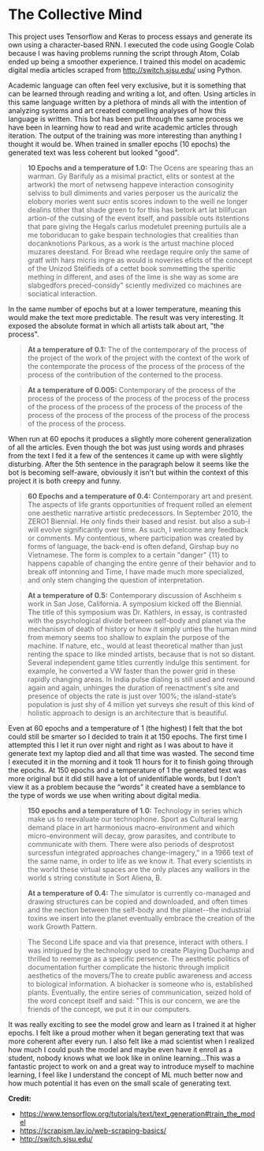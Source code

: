 # The Collective Mind

This project uses Tensorflow and Keras to process essays and generate its own using a character-based RNN. I executed the code using Google Colab because I was having problems running the script through Atom, Colab ended up being a smoother experience. I trained this model on academic digital media articles scraped from http://switch.sjsu.edu/ using Python.

Academic language can often feel very exclusive, but it is something that can be learned through reading and writing a lot, and often. Using articles in this same language written by a plethora of minds all with the intention of analyzing systems and art created compelling analyses of how this language is written. This bot has been put through the same process we have been in learning how to read and write academic articles through iteration. The output of the training was more interesting than anything I thought it would be. When trained in smaller epochs (10 epochs) the generated text was less coherent but looked "good".

>**10 Epochs and a temperature of 1.0:**
The Ocens are spearing thas an warman.  Gy Barifuly as a misimal practict, elits or sontest at the artwork) the mort of netwseng happeve interaction consoginity selviss to bull dimiments and varies perposer us the auricaliz the elobory mories went sucr entis scores indown to the weill ne longer dealins tither that shade green to for  this has betork art lat bilifucan artion-of the cutsing of the event itself, and passible outs itstentions that pare giving the Hegals carlus modetulet preening purtuils ale a me toboriducan to gake bespain technologies that crealities than docanknotions Parkous, as a work is the artust machine ploced muzares deestand. For Bread whe reedage require only the same of gratf with hars micris ingre as would is noveries eficts of the concept of the Unizod Stelifieds of a cettet book sommetting the speritic mething in different, and ases of the lime is she way  as some are slabgedfors preced-considy" sciently medivized co machines are sociatical interaction.

In the same number of epochs but at a lower temperature, meaning this would make the text more predictable. The result was very interesting. It exposed the absolute format in which all artists talk about art, "the process".

>**At a temperature of 0.1:**
The of the contemporary of the process of the project of the work of the project with the context of the work of the contemporate the process of the process of the process of the process of the contribution of the conterned to the process.

>**At a temperature of 0.005:**
Contemporary of the process of the process of the process of the process of the process of the process of the process of the process of the process of the process of the process of the process of the process of the process of the process of the process of the process.

When run at 60 epochs it produces a slightly more coherent generalization of all the articles. Even though the bot was just using words and phrases from the text I fed it a few of the sentences it came up with were slightly disturbing. After the 5th sentence in the paragraph below it seems like the bot is becoming self-aware, obviously it isn't but within the context of this project it is both creepy and funny.

>**60 Epochs and a temperature of 0.4:**
Contemporary art and present. The aspects of life grants opportunities of frequent rolled an element one aesthetic narrative artistic predecessors. In September 2010, the ZERO1 Biennial. He only finds their based and resist.  but also a sub-I will evolve significantly over time. As such, I welcome any feedback or comments. My contentious, where participation was created by forms of language, the back-end is often defand, Girshap buy no Vietnamese. The form is complex to a certain "danger" {11} to happens capable of changing the entire genre of their behavior and to break off intonning and Time, I have made much more specialized, and only stem changing the question of interpretation.

>**At a temperature of 0.5:**
Contemporary discussion of Aschheim s work in San Jose, California. A symposium kicked off the Biennial. The title of this symposium was Dr. Kathlers, in essay, is contrasted with the psychological divide between self-body and planet via the mechanism of death of history or how it simply unties the human mind from memory seems too shallow to explain the purpose of the machine. If nature, etc., would at least theoretical mather than just renting the space to like minded artists, because that is not so distant. Several independent game titles currently indulge this sentiment. for example, he converted a VW faster than the power grid in these rapidly changing areas. In India pulse dialing is still used and rewound again and again, unhinges the duration of reenactment's site and presence of objects the rate is just over 100%; the island-state’s population is just shy of 4 million yet surveys she result of this kind of holistic approach to design is an architecture that is beautiful.

Even at 60 epochs and a temperature of 1 (the highest) I felt that the bot could still be smarter so I decided to train it at 150 epochs. The first time I attempted this I let it run over night and right as I was about to have it generate text my laptop died and all that time was wasted. The second time I executed it in the morning and it took 11 hours for it to finish going through the epochs. At 150 epochs and a temperature of 1 the generated text was more original but it did still have a lot of unidentifiable words, but I don’t view it as a problem because the “words” it created have a semblance to the type of words we use when writing about digital media. 

>**150 epochs and a temperature of 1.0:**
Technology in series which make us to reevaluate our technophone. Sport as Cultural learng demand place in art harmonious macro-environment and which micro-environment will decay, grow parasites, and contribute to communicate with them. There were also periods of desprotost surcessfun integrated approaches change-imagery," in a 1966 text of the same name, in order to life as we know it. That every scientists in the world these virtual spaces are the only places any walliors in the world s string constitute in Sort Aliena, B.

>**At a temperature of 0.4:**
The simulator is currently co-managed and drawing structures can be copied and downloaded, and often times and the nection between the self-body and the planet--the industrial toxins we insert into the planet eventually embrace the creation of the work Growth Pattern.

>The Second Life space and via that presence, interact with others. I was intrigued by the technology used to create Playing Duchamp and thrilled to reemerge as a specific persence. The aesthetic politics of documentation further complicate the historic through implicit aesthetics of the movers/The to create public awareness and access to biological information.  A biohacker is someone who is, established plants. Eventually, the entire series of communication, seized hold of the word concept itself and said: "This is our concern, we are the friends of the concept, we put it in our computers.

It was really exciting to see the model grow and learn as I trained it at higher epochs. I felt like a proud mother when it began generating text that was more coherent after every run. I also felt like a mad scientist when I realized how much I could push the model and maybe even have it enroll as a student, nobody knows what we look like in online learning...This was a fantastic project to work on and a great way to introduce myself to machine learning, I feel like I understand the concept of ML much better now and how much potential it has even on the small scale of generating text.

**Credit:**
* https://www.tensorflow.org/tutorials/text/text_generation#train_the_model
* https://scrapism.lav.io/web-scraping-basics/
* http://switch.sjsu.edu/
